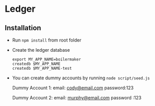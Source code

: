 # Ledger

## Installation

- Run `npm install` from root folder
- Create the ledger database

  ```
  export MY_APP_NAME=boilermaker
  createdb $MY_APP_NAME
  createdb $MY_APP_NAME-test
  ```

- You can create dummy accounts by running `node script/seed.js`

  Dummy Account 1:
  email: cody@email.com
  password:123

  Dummy Account 2:
  email: murphy@email.com
  password :123
